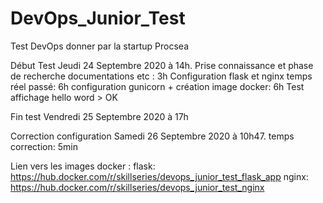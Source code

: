 # DevOps_Junior_Test
Test DevOps donner par la startup Procsea

Début Test Jeudi 24 Septembre 2020 à 14h.
Prise connaissance et phase de recherche documentations etc : 3h
Configuration flask et nginx temps réel passé: 6h
configuration gunicorn + création image docker: 6h
Test affichage hello word > OK

Fin test Vendredi 25 Septembre 2020 à 17h

Correction configuration Samedi 26 Septembre 2020 à 10h47. temps correction: 5min

Lien vers les images docker : 
flask: https://hub.docker.com/r/skillseries/devops_junior_test_flask_app
nginx: https://hub.docker.com/r/skillseries/devops_junior_test_nginx
